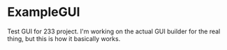 # ExampleGUI
Test GUI for 233 project. I'm working on the actual GUI builder for the real thing, but this is how it basically works.
